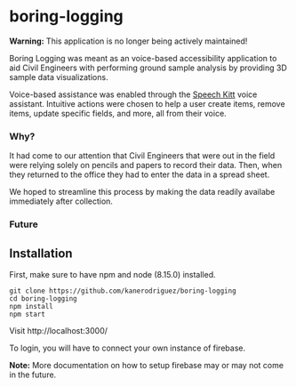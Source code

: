 # boring-logging

**Warning:** This application is no longer being actively maintained!

Boring Logging was meant as an voice-based accessibility application to aid Civil Engineers with performing ground sample analysis by providing 3D sample data visualizations.

Voice-based assistance was enabled through the [Speech Kitt](https://github.com/TalAter/SpeechKITT) voice assistant. Intuitive actions were chosen to help a user create items, remove items, update specific fields, and more, all from their voice.

### Why?

It had come to our attention that Civil Engineers that were out in the field were relying solely on pencils and papers to record their data. Then, when they returned to the office they had to enter the data in a spread sheet.

We hoped to streamline this process by making the data readily availabe immediately after collection.

### Future



## Installation

First, make sure to have npm and node (8.15.0) installed.

```
git clone https://github.com/kanerodriguez/boring-logging
cd boring-logging
npm install
npm start
```
Visit http://localhost:3000/

To login, you will have to connect your own instance of firebase. 

**Note:** More documentation on how to setup firebase may or may not come in the future.
